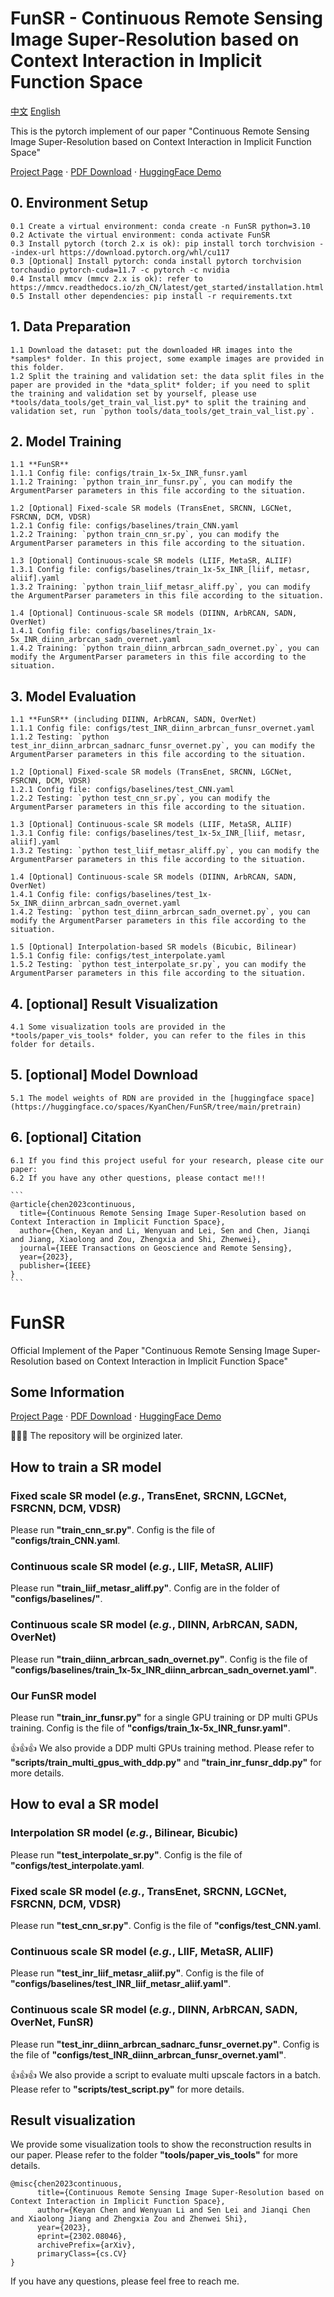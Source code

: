 # FunSR - Continuous Remote Sensing Image Super-Resolution based on Context Interaction in Implicit Function Space

[中文]() [English]()

This is the pytorch implement of our paper "Continuous Remote Sensing Image Super-Resolution based on Context Interaction in Implicit Function Space"


[Project Page](https://kyanchen.github.io/FunSR/) $\cdot$ [PDF Download](https://arxiv.org/abs/2302.08046) $\cdot$ [HuggingFace Demo](https://huggingface.co/spaces/KyanChen/FunSR)


## 0. Environment Setup
    
    0.1 Create a virtual environment: conda create -n FunSR python=3.10
    0.2 Activate the virtual environment: conda activate FunSR
    0.3 Install pytorch (torch 2.x is ok): pip install torch torchvision --index-url https://download.pytorch.org/whl/cu117
    0.3 [Optional] Install pytorch: conda install pytorch torchvision torchaudio pytorch-cuda=11.7 -c pytorch -c nvidia
    0.4 Install mmcv (mmcv 2.x is ok): refer to https://mmcv.readthedocs.io/zh_CN/latest/get_started/installation.html
    0.5 Install other dependencies: pip install -r requirements.txt

## 1. Data Preparation
  
    1.1 Download the dataset: put the downloaded HR images into the *samples* folder. In this project, some example images are provided in this folder.
    1.2 Split the training and validation set: the data split files in the paper are provided in the *data_split* folder; if you need to split the training and validation set by yourself, please use *tools/data_tools/get_train_val_list.py* to split the training and validation set, run `python tools/data_tools/get_train_val_list.py`.


## 2. Model Training

    1.1 **FunSR**
    1.1.1 Config file: configs/train_1x-5x_INR_funsr.yaml
    1.1.2 Training: `python train_inr_funsr.py`, you can modify the ArgumentParser parameters in this file according to the situation.

    1.2 [Optional] Fixed-scale SR models (TransEnet, SRCNN, LGCNet, FSRCNN, DCM, VDSR)
    1.2.1 Config file: configs/baselines/train_CNN.yaml
    1.2.2 Training: `python train_cnn_sr.py`, you can modify the ArgumentParser parameters in this file according to the situation.

    1.3 [Optional] Continuous-scale SR models (LIIF, MetaSR, ALIIF)
    1.3.1 Config file: configs/baselines/train_1x-5x_INR_[liif, metasr, aliif].yaml
    1.3.2 Training: `python train_liif_metasr_aliff.py`, you can modify the ArgumentParser parameters in this file according to the situation.

    1.4 [Optional] Continuous-scale SR models (DIINN, ArbRCAN, SADN, OverNet)
    1.4.1 Config file: configs/baselines/train_1x-5x_INR_diinn_arbrcan_sadn_overnet.yaml
    1.4.2 Training: `python train_diinn_arbrcan_sadn_overnet.py`, you can modify the ArgumentParser parameters in this file according to the situation.

## 3. Model Evaluation

    1.1 **FunSR** (including DIINN, ArbRCAN, SADN, OverNet)
    1.1.1 Config file: configs/test_INR_diinn_arbrcan_funsr_overnet.yaml
    1.1.2 Testing: `python test_inr_diinn_arbrcan_sadnarc_funsr_overnet.py`, you can modify the ArgumentParser parameters in this file according to the situation.

    1.2 [Optional] Fixed-scale SR models (TransEnet, SRCNN, LGCNet, FSRCNN, DCM, VDSR)
    1.2.1 Config file: configs/baselines/test_CNN.yaml
    1.2.2 Testing: `python test_cnn_sr.py`, you can modify the ArgumentParser parameters in this file according to the situation.

    1.3 [Optional] Continuous-scale SR models (LIIF, MetaSR, ALIIF)
    1.3.1 Config file: configs/baselines/test_1x-5x_INR_[liif, metasr, aliif].yaml
    1.3.2 Testing: `python test_liif_metasr_aliff.py`, you can modify the ArgumentParser parameters in this file according to the situation.

    1.4 [Optional] Continuous-scale SR models (DIINN, ArbRCAN, SADN, OverNet)
    1.4.1 Config file: configs/baselines/test_1x-5x_INR_diinn_arbrcan_sadn_overnet.yaml
    1.4.2 Testing: `python test_diinn_arbrcan_sadn_overnet.py`, you can modify the ArgumentParser parameters in this file according to the situation.
    
    1.5 [Optional] Interpolation-based SR models (Bicubic, Bilinear)
    1.5.1 Config file: configs/test_interpolate.yaml
    1.5.2 Testing: `python test_interpolate_sr.py`, you can modify the ArgumentParser parameters in this file according to the situation.

## 4. [optional] Result Visualization

    4.1 Some visualization tools are provided in the *tools/paper_vis_tools* folder, you can refer to the files in this folder for details.

## 5. [optional] Model Download
    
    5.1 The model weights of RDN are provided in the [huggingface space](https://huggingface.co/spaces/KyanChen/FunSR/tree/main/pretrain)

## 6. [optional] Citation
    
    6.1 If you find this project useful for your research, please cite our paper:
    6.2 If you have any other questions, please contact me!!!
        
    ```
    @article{chen2023continuous,
      title={Continuous Remote Sensing Image Super-Resolution based on Context Interaction in Implicit Function Space},
      author={Chen, Keyan and Li, Wenyuan and Lei, Sen and Chen, Jianqi and Jiang, Xiaolong and Zou, Zhengxia and Shi, Zhenwei},
      journal={IEEE Transactions on Geoscience and Remote Sensing},
      year={2023},
      publisher={IEEE}
    }
    ```



















# FunSR

Official Implement of the Paper "Continuous Remote Sensing Image Super-Resolution based on Context Interaction in Implicit Function Space"

## Some Information

[Project Page](https://kyanchen.github.io/FunSR/) $\cdot$ [PDF Download](https://arxiv.org/abs/2302.08046) $\cdot$ [HuggingFace Demo](https://huggingface.co/spaces/KyanChen/FunSR)

🚀️🚀️🚀️ The repository will be orginized later.

## How to train a SR model

### Fixed scale SR model (*e.g.*, TransEnet, SRCNN, LGCNet, FSRCNN, DCM, VDSR)

Please run **"train_cnn_sr.py"**. Config is the file of **"configs/train_CNN.yaml**.

### Continuous scale SR model (*e.g.*, LIIF, MetaSR, ALIIF)

Please run **"train_liif_metasr_aliff.py"**. Config are in the folder of **"configs/baselines/"**.

### Continuous scale SR model (*e.g.*, DIINN, ArbRCAN, SADN, OverNet)

Please run **"train_diinn_arbrcan_sadn_overnet.py"**. Config is the file of **"configs/baselines/train_1x-5x_INR_diinn_arbrcan_sadn_overnet.yaml"**.

### **Our FunSR model**

Please run **"train_inr_funsr.py"** for a single GPU training or DP multi GPUs training. Config is the file of **"configs/train_1x-5x_INR_funsr.yaml"**.

👍👍👍 We also provide a DDP multi GPUs training method. Please refer to **"scripts/train_multi_gpus_with_ddp.py"** and **"train_inr_funsr_ddp.py"** for more details.

## How to eval a SR model

### Interpolation SR model (*e.g.*, Bilinear, Bicubic)

Please run **"test_interpolate_sr.py"**. Config is the file of **"configs/test_interpolate.yaml**.

### Fixed scale SR model (*e.g.*, TransEnet, SRCNN, LGCNet, FSRCNN, DCM, VDSR)

Please run **"test_cnn_sr.py"**. Config is the file of **"configs/test_CNN.yaml**.

### Continuous scale SR model (*e.g.*, LIIF, MetaSR, ALIIF)

Please run **"test_inr_liif_metasr_aliif.py"**. Config is the file of **"configs/baselines/test_INR_liif_metasr_aliif.yaml"**.

### Continuous scale SR model (*e.g.*, DIINN, ArbRCAN, SADN, OverNet, **FunSR**)

Please run **"test_inr_diinn_arbrcan_sadnarc_funsr_overnet.py"**. Config is the file of **"configs/test_INR_diinn_arbrcan_funsr_overnet.yaml"**.

👍👍👍 We also provide a script to evaluate multi upscale factors in a batch. Please refer to **"scripts/test_script.py"** for more details.

## Result visualization

We provide some visualization tools to show the reconstruction results in our paper. Please refer to the folder **"tools/paper_vis_tools"** for more details.

```
@misc{chen2023continuous,
      title={Continuous Remote Sensing Image Super-Resolution based on Context Interaction in Implicit Function Space}, 
      author={Keyan Chen and Wenyuan Li and Sen Lei and Jianqi Chen and Xiaolong Jiang and Zhengxia Zou and Zhenwei Shi},
      year={2023},
      eprint={2302.08046},
      archivePrefix={arXiv},
      primaryClass={cs.CV}
}
```

If you have any questions, please feel free to reach me.


